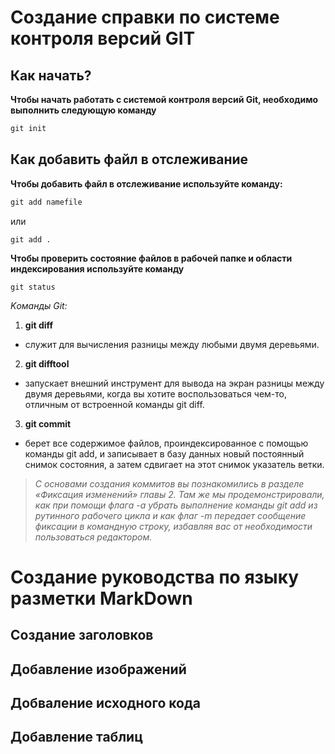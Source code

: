 # Создание справки по системе контроля версий GIT


## Как начать?
**Чтобы начать работать с системой контроля версий Git, необходимо выполнить следующую команду**

```cs
git init
```

## Как добавить файл в отслеживание

**Чтобы добавить файл в отслеживание используйте команду:**
```cs
git add namefile
```
или
```
git add .
```
**Чтобы проверить состояние файлов в рабочей папке и области
индексирования используйте команду**
```
git status
```

*Kоманды Git:*

1. **git diff** 
* служит для вычисления разницы между любыми двумя деревьями. 
2. **git difftool**

* запускает внешний инструмент для вывода на экран
разницы между двумя деревьями, когда вы хотите воспользоваться чем-то, отличным от встроенной команды git diff.

3. **git commit**
*  берет все содержимое файлов, проиндексированное с помощью
команды git add, и записывает в базу данных новый постоянный снимок состояния,
а затем сдвигает на этот снимок указатель ветки.

> *С основами создания коммитов вы познакомились в разделе «Фиксация изменений» главы 2. Там же мы продемонстрировали, как при помощи флага -a убрать
выполнение команды git add из рутинного рабочего цикла и как флаг -m передает сообщение фиксации в командную строку, избавляя вас от необходимости
пользоваться редактором.*

# Создание руководства по языку разметки MarkDown


## Создание заголовков


## Добавление изображений


## Добваление исходного кода


## Добавление таблиц

